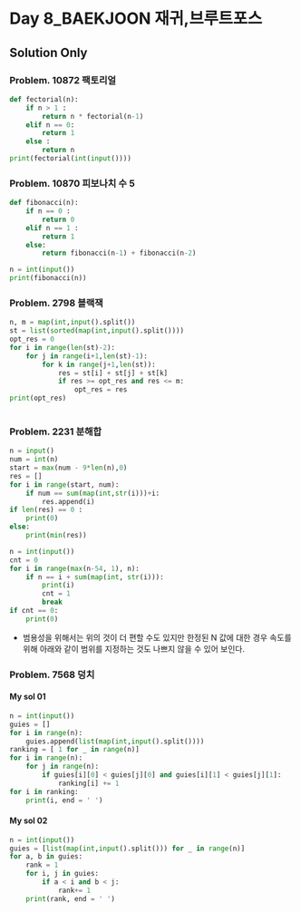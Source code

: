 # Day 8_BAEKJOON  재귀,브루트포스

## Solution Only

### Problem. 10872 팩토리얼

```python
def fectorial(n):
    if n > 1 :
        return n * fectorial(n-1)
    elif n == 0:
        return 1
    else :
        return n
print(fectorial(int(input())))
```

### Problem. 10870 피보나치 수 5

```python
def fibonacci(n):
    if n == 0 :
        return 0
    elif n == 1 :
        return 1
    else:
        return fibonacci(n-1) + fibonacci(n-2)

n = int(input())
print(fibonacci(n))
```

### Problem. 2798 블랙잭

```python
n, m = map(int,input().split())
st = list(sorted(map(int,input().split())))
opt_res = 0
for i in range(len(st)-2):
    for j in range(i+1,len(st)-1):
        for k in range(j+1,len(st)):
            res = st[i] + st[j] + st[k]
            if res >= opt_res and res <= m:
                opt_res = res
print(opt_res)
                
```

### Problem. 2231 분해합

```python
n = input()
num = int(n)
start = max(num - 9*len(n),0)
res = []
for i in range(start, num):
    if num == sum(map(int,str(i)))+i:
        res.append(i)
if len(res) == 0 :
    print(0)
else:
    print(min(res))
```
```python
n = int(input())
cnt = 0
for i in range(max(n-54, 1), n):
    if n == i + sum(map(int, str(i))):
        print(i)
        cnt = 1
        break
if cnt == 0:
    print(0)
```

* 범용성을 위해서는 위의 것이 더 편할 수도 있지만 한정된 N 값에 대한 경우 속도를 위해 아래와 같이 범위를 지정하는 것도 나쁘지 않을 수 있어 보인다.

### Problem. 7568 덩치

#### My sol 01

```python
n = int(input())
guies = []
for i in range(n):
    guies.append(list(map(int,input().split())))
ranking = [ 1 for _ in range(n)]
for i in range(n):
    for j in range(n):
        if guies[i][0] < guies[j][0] and guies[i][1] < guies[j][1]:
            ranking[i] += 1
for i in ranking:
    print(i, end = ' ')
```

#### My sol 02

```python
n = int(input())
guies = [list(map(int,input().split())) for _ in range(n)]        
for a, b in guies:
    rank = 1
    for i, j in guies:
        if a < i and b < j:
            rank+= 1
    print(rank, end = ' ')
```



